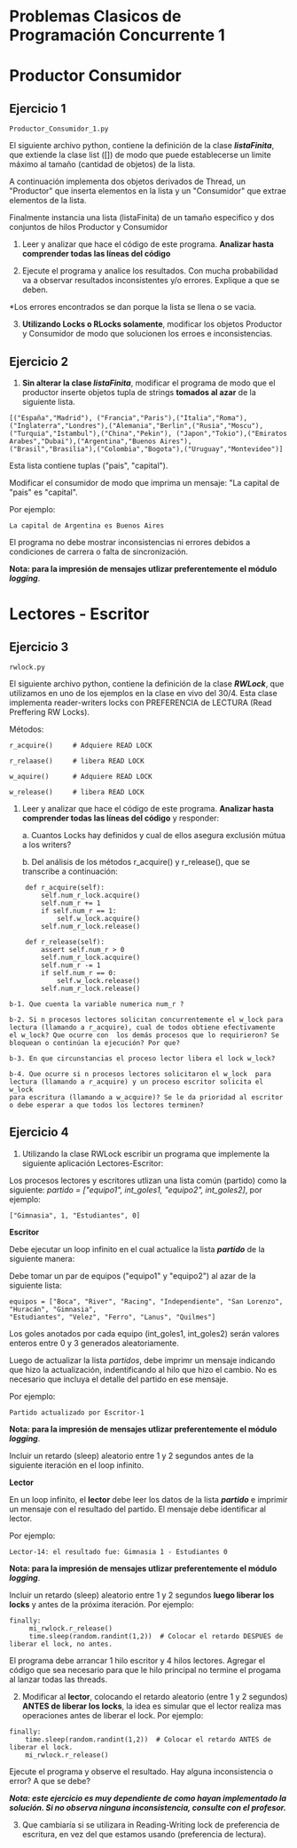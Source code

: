 # Problemas Clasicos de Programación Concurrente 1

# Productor Consumidor

## Ejercicio 1
````
Productor_Consumidor_1.py
````
El siguiente archivo python, contiene la definición de la clase ***listaFinita***, que extiende la clase list ([]) de modo que puede establecerse un limite máximo
    al tamaño (cantidad de objetos) de la lista.

A continuación implementa dos objetos derivados de Thread, un "Productor" que inserta elementos en la lista y un "Consumidor" que extrae elementos de la lista.

Finalmente instancia una lista (listaFinita) de un tamaño especifico y dos conjuntos de hilos Productor y Consumidor


 
1. Leer y analizar que hace el código de este programa. 
**Analizar hasta comprender todas las líneas del código**

2. Ejecute el programa y analice los resultados. Con mucha probabilidad va a observar resultados inconsistentes y/o errores. Explique a que se deben.
  
  *Los errores encontrados se  dan porque la lista se llena o se vacia.  
  
3. **Utilizando Locks o RLocks solamente**, modificar los objetos Productor y Consumidor de modo que solucionen los erroes e inconsistencias.




## Ejercicio 2

1. **Sin alterar la clase *listaFinita***, modificar el programa de modo que el productor inserte objetos tupla de strings **tomados al azar** de la siguiente lista. 
```
[("España","Madrid"), ("Francia","Paris"),("Italia","Roma"),("Inglaterra","Londres"),("Alemania","Berlin",("Rusia","Moscu"),
("Turquia","Istambul"),("China","Pekin"), ("Japon","Tokio"),("Emiratos Arabes","Dubai"),("Argentina","Buenos Aires"),
("Brasil","Brasilia"),("Colombia","Bogota"),("Uruguay","Montevideo")]
```
Esta lista contiene tuplas ("pais", "capital"). 


Modificar el consumidor de modo que imprima un mensaje: "La capital de "pais" es "capital".

Por ejemplo:
````
La capital de Argentina es Buenos Aires
````

El programa no debe mostrar inconsistencias ni errores debidos a condiciones de carrera o falta de sincronización.

**Nota: para la impresión de mensajes utlizar preferentemente el módulo *logging***.



# Lectores - Escritor

## Ejercicio 3

````
rwlock.py
````

El siguiente archivo python, contiene la definición de la clase ***RWLock***, que utilizamos en uno de los ejemplos en la clase en vivo del 30/4.
Esta clase implementa reader-writers locks con PREFERENCIA de LECTURA (Read Preffering RW Locks).

Métodos:

    r_acquire()     # Adquiere READ LOCK
    
    r_relaase()     # libera READ LOCK
    
    w_aquire()      # Adquiere READ LOCK
    
    w_release()     # libera READ LOCK
    
1. Leer y analizar que hace el código de este programa. **Analizar hasta comprender todas las líneas del código** y responder:

    a. Cuantos Locks hay definidos y cual de ellos asegura exclusión mútua a los writers?
    
    b. Del análisis de los métodos r_acquire() y r_release(), que se transcribe a continuación:
    
```
    def r_acquire(self):
        self.num_r_lock.acquire()
        self.num_r += 1
        if self.num_r == 1:
            self.w_lock.acquire()
        self.num_r_lock.release()

    def r_release(self):
        assert self.num_r > 0
        self.num_r_lock.acquire()
        self.num_r -= 1
        if self.num_r == 0:
            self.w_lock.release()
        self.num_r_lock.release()
```

    b-1. Que cuenta la variable numerica num_r ?
    
    b-2. Si n procesos lectores solicitan concurrentemente el w_lock para lectura (llamando a r_acquire), cual de todos obtiene efectivamente 
    el w_lock? Que ocurre con  los demás procesos que lo requirieron? Se bloquean o continúan la ejecución? Por que?

    b-3. En que circunstancias el proceso lector libera el lock w_lock?

    b-4. Que ocurre si n procesos lectores solicitaron el w_lock  para lectura (llamando a r_acquire) y un proceso escritor solicita el w_lock 
    para escritura (llamando a w_acquire)? Se le da prioridad al escritor o debe esperar a que todos los lectores terminen?
    
    
    
    
    
## Ejercicio 4


1. Utilizando la clase RWLock escribir un programa que implemente la siguiente aplicación Lectores-Escritor:
   
Los procesos lectores y escritores utlizan una lista común (partido) como la siguiente: *partido = ["equipo1", int_goles1, "equipo2", int_goles2]*, por ejemplo:

`````
["Gimnasia", 1, "Estudiantes", 0]
`````

**Escritor**

Debe ejecutar un loop infinito en el cual actualice la lista ***partido*** de la siguiente manera:

Debe tomar un par de equipos ("equipo1" y "equipo2") al azar de la siguiente lista:

````
equipos = ["Boca", "River", "Racing", "Independiente", "San Lorenzo", "Huracán", "Gimnasia", 
"Estudiantes", "Velez", "Ferro", "Lanus", "Quilmes"]
````
Los goles anotados por cada equipo (int_goles1, int_goles2) serán valores enteros entre 0 y 3 generados aleatoriamente. 

Luego de actualizar la lista *partidos*, debe imprimr un mensaje indicando que hizo la actualización, indentificando al hilo que hizo el cambio. No es necesario que incluya el detalle del partido en ese mensaje. 

Por ejemplo:

````
Partido actualizado por Escritor-1
````
**Nota: para la impresión de mensajes utlizar preferentemente el módulo *logging***.

Incluir un retardo (sleep) aleatorio entre 1 y 2 segundos antes de la siguiente iteración en el loop infinito.

**Lector**

En un loop infinito, el **lector** debe leer los datos de la lista ***partido*** e imprimir un mensaje con el resultado del partido. El mensaje debe identificar al lector. 

Por ejemplo:

````
Lector-14: el resultado fue: Gimnasia 1 - Estudiantes 0
````
**Nota: para la impresión de mensajes utlizar preferentemente el módulo *logging***.

Incluir un retardo (sleep) aleatorio entre 1 y 2 segundos **luego liberar los locks** y antes de la próxima iteración. Por ejemplo:
````
finally:
     mi_rwlock.r_release()
     time.sleep(random.randint(1,2))  # Colocar el retardo DESPUES de liberar el lock, no antes.
`````


El programa debe arrancar 1 hilo escritor y 4 hilos lectores.
Agregar el código que sea necesario para que le hilo principal no termine el progama al lanzar todas las threads.


2. Modificar al **lector**, colocando el retardo aleatorio (entre 1 y 2 segundos) **ANTES de liberar los locks**, la idea es simular que el lector realiza mas operaciones antes de liberar el lock. Por ejemplo:
```` 
finally:
    time.sleep(random.randint(1,2))  # Colocar el retardo ANTES de liberar el lock.
    mi_rwlock.r_release() 
`````
Ejecute el programa y observe el resultado. Hay alguna inconsistencia o error? A que se debe?

***Nota: este ejercicio es muy dependiente de como hayan implementado la solución. Si no observa ninguna inconsistencia, consulte con el profesor.***


3. Que cambiaría si se utilizara in Reading-Writing lock de preferencia de escritura, en vez del que estamos usando (preferencia de lectura).
